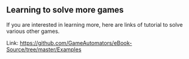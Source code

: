 ## Learning to solve more games

If you are interested in learning more, here are links of tutorial to solve various other games. 

Link: https://github.com/GameAutomators/eBook-Source/tree/master/Examples